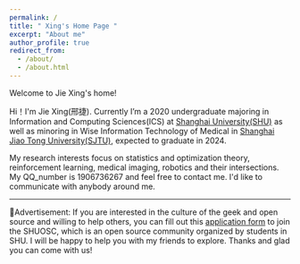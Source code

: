 ```yaml
---
permalink: /
title: " Xing's Home Page "
excerpt: "About me"
author_profile: true
redirect_from: 
  - /about/
  - /about.html
---
```


Welcome to Jie Xing's home!

Hi！I'm Jie Xing(邢捷).
Currently I’m a 2020 undergraduate majoring in Information and Computing Sciences(ICS) at [Shanghai University(SHU)](https://en.shu.edu.cn/) as well as minoring in Wise Information Technology of Medical in [Shanghai Jiao Tong University(SJTU)](https://en.sjtu.edu.cn/), expected to graduate in 2024. 

My research interests focus on statistics and optimization theory, reinforcement learning, medical imaging, robotics and their intersections. My QQ_number is 1906736267 and feel free to contact me. I'd like to communicate with anybody around me.

------

🔔Advertisement: If you are interested in the culture of the geek and open source and willing to help others, you can fill out this [application form](https://forms.office.com/pages/responsepage.aspx?id=DQSIkWdsW0yxEjajBLZtrQAAAAAAAAAAAAYAAAgdZFtUMjFXUVFDUzJPQldNOVZLVTZSMEFIS0xEUy4u) to join the SHUOSC, which is an open source community organized by students in SHU. I will be happy to help you with my friends to explore. Thanks and glad you can come with us!
